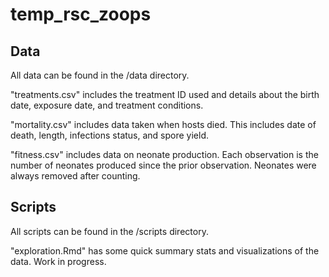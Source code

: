 # temp_rsc_zoops

## Data

All data can be found in the /data directory.

"treatments.csv" includes the treatment ID used and details about the birth date, exposure date, and treatment conditions.

"mortality.csv" includes data taken when hosts died. This includes date of death, length, infections status, and spore yield.

"fitness.csv" includes data on neonate production. Each observation is the number of neonates produced since the prior observation. Neonates were always removed after counting. 

## Scripts

All scripts can be found in the /scripts directory.

"exploration.Rmd" has some quick summary stats and visualizations of the data. Work in progress.